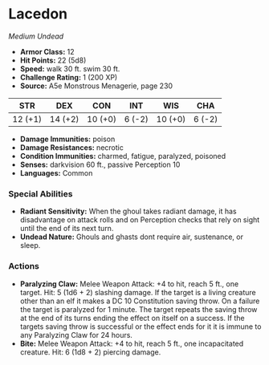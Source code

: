 # Lacedon

*Medium* *Undead*

- **Armor Class:** 12
- **Hit Points:** 22 (5d8)
- **Speed:** walk 30 ft. swim 30 ft.
- **Challenge Rating:** 1 (200 XP)
- **Source:** A5e Monstrous Menagerie, page 230

| STR | DEX | CON | INT | WIS | CHA |
| --- | --- | --- | --- | --- | --- |
| 12 (+1) | 14 (+2) | 10 (+0) | 6 (-2) | 10 (+0) | 6 (-2) |

- **Damage Immunities:** poison
- **Damage Resistances:** necrotic
- **Condition Immunities:** charmed, fatigue, paralyzed, poisoned
- **Senses:** darkvision 60 ft., passive Perception 10
- **Languages:** Common

### Special Abilities

- **Radiant Sensitivity:** When the ghoul takes radiant damage, it has disadvantage on attack rolls and on Perception checks that rely on sight until the end of its next turn.
- **Undead Nature:** Ghouls and ghasts dont require air, sustenance, or sleep.

### Actions

- **Paralyzing Claw:** Melee Weapon Attack: +4 to hit, reach 5 ft., one target. Hit: 5 (1d6 + 2) slashing damage. If the target is a living creature other than an elf  it makes a DC 10 Constitution saving throw. On a failure  the target is paralyzed for 1 minute. The target repeats the saving throw at the end of its turns  ending the effect on itself on a success. If the targets saving throw is successful or the effect ends for it  it is immune to any Paralyzing Claw for 24 hours.
- **Bite:** Melee Weapon Attack: +4 to hit, reach 5 ft., one incapacitated creature. Hit: 6 (1d8 + 2) piercing damage.


